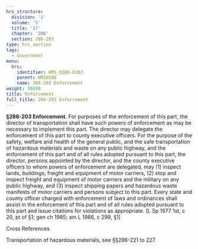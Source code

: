 ```yaml
---
hrs_structure:
  division: '1'
  volume: '5'
  title: '17'
  chapter: '286'
  section: 286-203
type: hrs_section
tags:
  - Government
menu:
  hrs:
    identifier: HRS_0286-0203
    parent: HRS0286
    name: 286-203 Enforcement
weight: 38690
title: Enforcement
full_title: 286-203 Enforcement
---
```

**§286-203 Enforcement.** For purposes of the enforcement of this part, the director of transportation shall have such powers of enforcement as may be necessary to implement this part. The director may delegate the enforcement of this part to county executive officers. For the purpose of the safety, welfare and health of the general public, and the safe transportation of hazardous materials and waste on any public highway, and the enforcement of this part and of all rules adopted pursuant to this part, the director, persons appointed by the director, and the county executive officers to whom powers of enforcement are delegated, may (1) inspect lands, buildings, freight and equipment of motor carriers, (2) stop and inspect freight and equipment of motor carriers and the military on any public highway, and (3) inspect shipping papers and hazardous waste manifests of motor carriers and persons subject to this part. Every state and county officer charged with enforcement of laws and ordinances shall assist in the enforcement of this part and of all rules adopted pursuant to this part and issue citations for violations as appropriate. [L Sp 1977 1st, c 20, pt of §1; gen ch 1985; am L 1986, c 299, §1]

Cross References

Transportation of hazardous materials, see §§286-221 to 227.